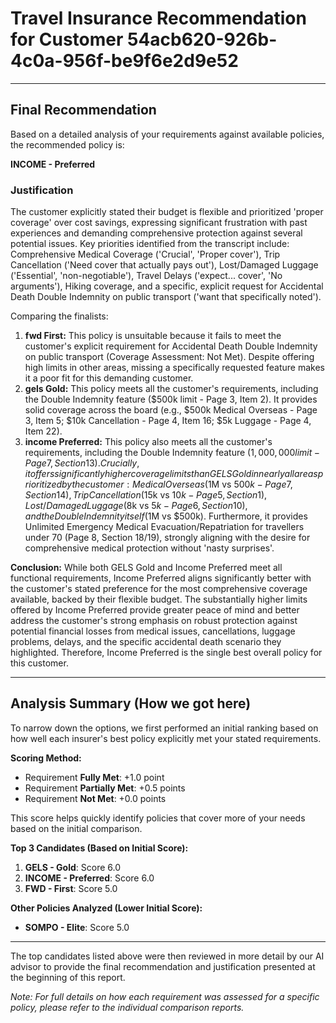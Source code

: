 # Travel Insurance Recommendation for Customer 54acb620-926b-4c0a-956f-be9f6e2d9e52

---

## Final Recommendation
Based on a detailed analysis of your requirements against available policies, the recommended policy is:

**INCOME - Preferred**

### Justification
The customer explicitly stated their budget is flexible and prioritized 'proper coverage' over cost savings, expressing significant frustration with past experiences and demanding comprehensive protection against several potential issues. Key priorities identified from the transcript include: Comprehensive Medical Coverage ('Crucial', 'Proper cover'), Trip Cancellation ('Need cover that actually pays out'), Lost/Damaged Luggage ('Essential', 'non-negotiable'), Travel Delays ('expect... cover', 'No arguments'), Hiking coverage, and a specific, explicit request for Accidental Death Double Indemnity on public transport ('want that specifically noted').

Comparing the finalists:
1.  **fwd First:** This policy is unsuitable because it fails to meet the customer's explicit requirement for Accidental Death Double Indemnity on public transport (Coverage Assessment: Not Met). Despite offering high limits in other areas, missing a specifically requested feature makes it a poor fit for this demanding customer.
2.  **gels Gold:** This policy meets all the customer's requirements, including the Double Indemnity feature ($500k limit - Page 3, Item 2). It provides solid coverage across the board (e.g., $500k Medical Overseas - Page 3, Item 5; $10k Cancellation - Page 4, Item 16; $5k Luggage - Page 4, Item 22).
3.  **income Preferred:** This policy also meets all the customer's requirements, including the Double Indemnity feature ($1,000,000 limit - Page 7, Section 13). Crucially, it offers significantly higher coverage limits than GELS Gold in nearly all areas prioritized by the customer: Medical Overseas ($1M vs $500k - Page 7, Section 14), Trip Cancellation ($15k vs $10k - Page 5, Section 1), Lost/Damaged Luggage ($8k vs $5k - Page 6, Section 10), and the Double Indemnity itself ($1M vs $500k). Furthermore, it provides Unlimited Emergency Medical Evacuation/Repatriation for travellers under 70 (Page 8, Section 18/19), strongly aligning with the desire for comprehensive medical protection without 'nasty surprises'.

**Conclusion:** While both GELS Gold and Income Preferred meet all functional requirements, Income Preferred aligns significantly better with the customer's stated preference for the most comprehensive coverage available, backed by their flexible budget. The substantially higher limits offered by Income Preferred provide greater peace of mind and better address the customer's strong emphasis on robust protection against potential financial losses from medical issues, cancellations, luggage problems, delays, and the specific accidental death scenario they highlighted. Therefore, Income Preferred is the single best overall policy for this customer.

---

## Analysis Summary (How we got here)
To narrow down the options, we first performed an initial ranking based on how well each insurer's best policy explicitly met your stated requirements.

**Scoring Method:**
- Requirement **Fully Met**: +1.0 point
- Requirement **Partially Met**: +0.5 points
- Requirement **Not Met**: +0.0 points

This score helps quickly identify policies that cover more of your needs based on the initial comparison.

**Top 3 Candidates (Based on Initial Score):**
1. **GELS - Gold**: Score 6.0
2. **INCOME - Preferred**: Score 6.0
3. **FWD - First**: Score 5.0

**Other Policies Analyzed (Lower Initial Score):**
- **SOMPO - Elite**: Score 5.0

---

The top candidates listed above were then reviewed in more detail by our AI advisor to provide the final recommendation and justification presented at the beginning of this report.

*Note: For full details on how each requirement was assessed for a specific policy, please refer to the individual comparison reports.*